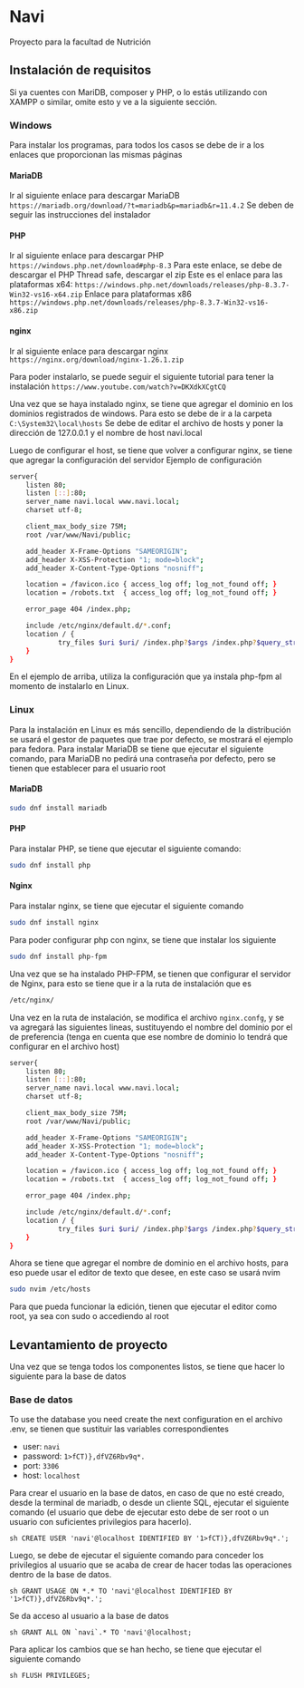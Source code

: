 # Navi

Proyecto para la facultad de Nutrición

## Instalación de requisitos
Si ya cuentes con MariDB, composer y PHP, o lo estás utilizando con XAMPP o similar,
omite esto y ve a la siguiente sección.
### Windows
Para instalar los programas, para todos los casos se debe de ir a los enlaces que proporcionan
las mismas páginas
#### MariaDB
Ir al siguiente enlace para descargar MariaDB
``https://mariadb.org/download/?t=mariadb&p=mariadb&r=11.4.2``
Se deben de seguir las instrucciones del instalador
#### PHP
Ir al siguiente enlace para descargar PHP
``https://windows.php.net/download#php-8.3``
Para este enlace, se debe de descargar el PHP Thread safe, descargar el zip
Este es el enlace para las plataformas x64:
``https://windows.php.net/downloads/releases/php-8.3.7-Win32-vs16-x64.zip``
Enlace para plataformas x86
``https://windows.php.net/downloads/releases/php-8.3.7-Win32-vs16-x86.zip``

#### nginx
Ir al siguiente enlace para descargar nginx
``https://nginx.org/download/nginx-1.26.1.zip``

Para poder instalarlo, se puede seguir el siguiente tutorial para tener la instalación
``https://www.youtube.com/watch?v=DKXdkXCgtCQ``

Una vez que se haya instalado nginx, se tiene que agregar el dominio en los dominios registrados de windows.
Para esto se debe de ir a la carpeta ``C:\System32\local\hosts``
Se debe de editar el archivo de hosts y poner la dirección de 127.0.0.1 y el nombre de host navi.local

Luego de configurar el host, se tiene que volver a configurar nginx, se tiene que agregar la configuración
del servidor
Ejemplo de configuración
```sh
server{
    listen 80;
    listen [::]:80;
    server_name navi.local www.navi.local;
    charset utf-8;

    client_max_body_size 75M;
    root /var/www/Navi/public;

    add_header X-Frame-Options "SAMEORIGIN";
    add_header X-XSS-Protection "1; mode=block";
    add_header X-Content-Type-Options "nosniff";

    location = /favicon.ico { access_log off; log_not_found off; }
    location = /robots.txt  { access_log off; log_not_found off; }

    error_page 404 /index.php;

    include /etc/nginx/default.d/*.conf;
    location / {
            try_files $uri $uri/ /index.php?$args /index.php?$query_string;
    }
}
```
En el ejemplo de arriba, utiliza la configuración que ya instala php-fpm al momento de instalarlo en Linux.

### Linux
Para la instalación en Linux es más sencillo, dependiendo de la distribución se usará el gestor de paquetes que trae por defecto, se mostrará el ejemplo para
fedora.
Para instalar MariaDB se tiene que ejecutar el siguiente comando, para MariaDB no pedirá una contraseña por defecto, pero se tienen que establecer
para el usuario root
#### MariaDB
```sh
sudo dnf install mariadb
```

#### PHP
Para instalar PHP, se tiene que ejecutar el siguiente comando:

```sh
sudo dnf install php
```

#### Nginx
Para instalar nginx, se tiene que ejecutar el siguiente comando
```sh
sudo dnf install nginx
```

Para poder configurar php con nginx, se tiene que instalar los siguiente
```sh
sudo dnf install php-fpm
```
Una vez que se ha instalado PHP-FPM, se tienen que configurar el servidor de Nginx, para esto se tiene que ir a la ruta de instalación que es
```sh
/etc/nginx/
```
Una vez en la ruta de instalación, se modifica el archivo `nginx.confg`, y se va agregará las siguientes lineas, sustituyendo 
el nombre del dominio por el de preferencia (tenga en cuenta que ese nombre de dominio lo tendrá que configurar en el archivo host)

```sh
server{
    listen 80;
    listen [::]:80;
    server_name navi.local www.navi.local;
    charset utf-8;

    client_max_body_size 75M;
    root /var/www/Navi/public;

    add_header X-Frame-Options "SAMEORIGIN";
    add_header X-XSS-Protection "1; mode=block";
    add_header X-Content-Type-Options "nosniff";

    location = /favicon.ico { access_log off; log_not_found off; }
    location = /robots.txt  { access_log off; log_not_found off; }

    error_page 404 /index.php;

    include /etc/nginx/default.d/*.conf;
    location / {
            try_files $uri $uri/ /index.php?$args /index.php?$query_string;
    }
}
```

Ahora se tiene que agregar el nombre de dominio en el archivo hosts, para eso puede usar el editor de texto que desee, en este caso se usará
nvim
```sh
sudo nvim /etc/hosts
```
Para que pueda funcionar la edición, tienen que ejecutar el editor como root, ya sea con sudo o accediendo al root

## Levantamiento de proyecto
Una vez que se tenga todos los componentes listos, se tiene que hacer lo siguiente para la base de datos

### Base de datos
To use the database you need create the next configuration en el archivo .env, se tienen que sustituir las variables 
correspondientes

- user: `navi`
- password: `1>fCT)},dfVZ6Rbv9q*.`
- port: `3306`
- host: `localhost`

Para crear el usuario en la base de datos, en caso de que no esté creado, desde la terminal de mariadb, o
desde un cliente SQL, ejecutar el siguiente comando (el usuario que debe de ejecutar esto debe de ser root o 
un usuario con suficientes privilegios para hacerlo).

```sh CREATE USER 'navi'@localhost IDENTIFIED BY '1>fCT)},dfVZ6Rbv9q*.';```

Luego, se debe de ejecutar el siguiente comando para conceder los privilegios al usuario que se
acaba de crear de hacer todas las operaciones dentro de la base de datos.

```sh GRANT USAGE ON *.* TO 'navi'@localhost IDENTIFIED BY '1>fCT)},dfVZ6Rbv9q*.';```

Se da acceso al usuario a la base de datos

```sh GRANT ALL ON `navi`.* TO 'navi'@localhost;```

Para aplicar los cambios que se han hecho, se tiene que ejecutar el siguiente comando

```sh FLUSH PRIVILEGES;```